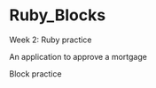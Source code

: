 Ruby_Blocks
===========

Week 2: Ruby practice

An application to approve a mortgage<p>
Block practice
